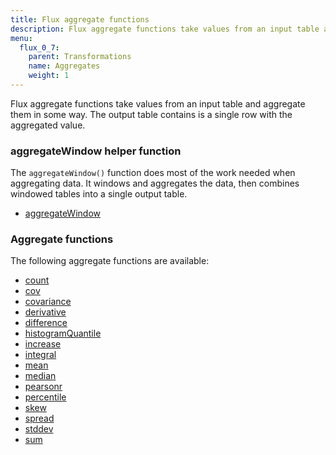 ```yaml
---
title: Flux aggregate functions
description: Flux aggregate functions take values from an input table and aggregate them in some way.
menu:
  flux_0_7:
    parent: Transformations
    name: Aggregates
    weight: 1
---
```


Flux aggregate functions take values from an input table and aggregate them in some way.
The output table contains is a single row with the aggregated value.

### aggregateWindow helper function
The `aggregateWindow()` function does most of the work needed when aggregating data.
It windows and aggregates the data, then combines windowed tables into a single output table.

- [aggregateWindow](./aggregatewindow)

### Aggregate functions
The following aggregate functions are available:

- [count](./count)
- [cov](./cov)
- [covariance](./covariance)
- [derivative](./derivative)
- [difference](./difference)
- [histogramQuantile](./histogramquantile)
- [increase](./increase)
- [integral](./integral)
- [mean](./mean)
- [median](./median)
- [pearsonr](./pearsonr)
- [percentile](./percentile)
- [skew](./skew)
- [spread](./spread)
- [stddev](./stddev)
- [sum](./sum)

